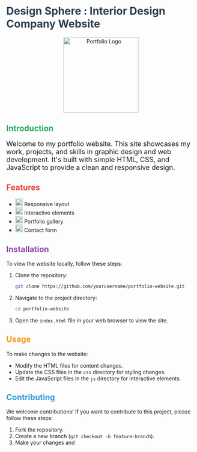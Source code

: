 # <span style="color: #2c3e50;">Design Sphere : Interior Design Company Website</span>

<p align="center">
  <img src="https://example.com/logo.png" alt="Portfolio Logo" width="200">
</p>

## <span style="color: #27ae60;">Introduction</span>

<p style="font-size: 18px;">
  Welcome to my portfolio website. This site showcases my work, projects, and skills in graphic design and web development. It's built with simple HTML, CSS, and JavaScript to provide a clean and responsive design.
</p>

## <span style="color: #e74c3c;">Features</span>

<ul style="list-style-type: square;">
  <li><img src="https://example.com/icon1.png" width="20" height="20"> Responsive layout</li>
  <li><img src="https://example.com/icon2.png" width="20" height="20"> Interactive elements</li>
  <li><img src="https://example.com/icon3.png" width="20" height="20"> Portfolio gallery</li>
  <li><img src="https://example.com/icon4.png" width="20" height="20"> Contact form</li>
</ul>

## <span style="color: #8e44ad;">Installation</span>

To view the website locally, follow these steps:

1. Clone the repository:

    ```bash
    git clone https://github.com/yourusername/portfolio-website.git
    ```

2. Navigate to the project directory:

    ```bash
    cd portfolio-website
    ```

3. Open the `index.html` file in your web browser to view the site.

## <span style="color: #f39c12;">Usage</span>

To make changes to the website:

- Modify the HTML files for content changes.
- Update the CSS files in the `css` directory for styling changes.
- Edit the JavaScript files in the `js` directory for interactive elements.

## <span style="color: #3498db;">Contributing</span>

We welcome contributions! If you want to contribute to this project, please follow these steps:

1. Fork the repository.
2. Create a new branch (`git checkout -b feature-branch`).
3. Make your changes and
